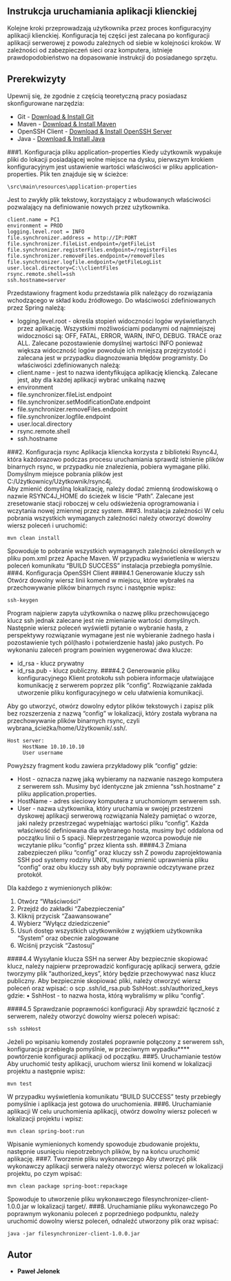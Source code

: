 ##	Instrukcja uruchamiania aplikacji klienckiej
Kolejne kroki przeprowadzają użytkownika przez proces konfiguracyjny aplikacji klienckiej. Konfiguracja tej części
jest zalecana po konfiguracji aplikacji serwerowej z powodu zależnych od siebie w kolejności kroków. 
W zależności od zabezpieczeń sieci oraz komputera, istnieje prawdopodobieństwo na dopasowanie instrukcji do posiadanego 
sprzętu.
## Prerekwizyty
Upewnij się, że zgodnie z częścią teoretyczną pracy posiadasz skonfigurowane narzędzia:
* Git - [Download & Install Git](https://git-scm.com/downloads)
* Maven - [Download & Install Maven](https://maven.apache.org/) 
* OpenSSH Client - [Download & Install OpenSSH Server](https://www.bleepingcomputer.com/news/microsoft/how-to-install-the-built-in-windows-10-openssh-server/)
* Java - [Download & Install Java](https://maven.apache.org/)


###1.	Konfiguracja pliku application-properties
Kiedy użytkownik wypakuje pliki do lokacji posiadającej wolne miejsce na dysku, pierwszym krokiem konfiguracyjnym 
jest ustawienie wartości właściwości w pliku application-properties. Plik ten znajduje się w ścieżce:
```
\src\main\resources\application-properties
```
Jest to zwykły plik tekstowy, korzystający z wbudowanych właściwości pozwalający na definiowanie nowych 
przez użytkownika.
```
client.name = PC1   
environment = PROD   
logging.level.root = INFO   
file.synchronizer.address = http://IP:PORT   
file.synchronizer.fileList.endpoint=/getFileList  
file.synchronizer.registerFiles.endpoint=/registerFiles
file.synchronizer.removeFiles.endpoint=/removeFiles  
file.synchronizer.logfile.endpoint=/getFileLogList  
user.local.directory=C:\\clientFiles  
rsync.remote.shell=ssh  
ssh.hostname=server   
 ```
Przedstawiony fragment kodu przedstawia plik należący do rozwiązania wchodzącego w skład kodu źródłowego.
Do właściwości zdefiniowanych przez Spring należą:
-	logging.level.root - określa stopień widoczności logów wyświetlanych przez aplikację. Wszystkimi możliwościami 
podanymi od najmniejszej widoczności są: OFF, FATAL, ERROR, WARN, INFO, DEBUG. TRACE oraz ALL. Zalecane 
pozostawienie domyślnej wartości INFO ponieważ większa widoczność logów powoduje ich mniejszą przejrzystość i zalecana 
jest w przypadku diagnozowania błędów programisty.
Do właściwości zdefiniowanych należą:
-	client.name - jest to nazwa identyfikująca aplikację kliencką. Zalecane jest, aby dla każdej aplikacji wybrać 
unikalną nazwę
-	environment
-	file.synchronizer.fileList.endpoint
-	file.synchronizer.setModificationDate.endpoint
-	file.synchronizer.removeFiles.endpoint
-	file.synchronizer.logfile.endpoint
-	user.local.directory
-	rsync.remote.shell
-	ssh.hostname
 
###2.	Konfiguracja rsync
Aplikacja kliencka korzysta z biblioteki Rsync4J, która każdorazowo podczas procesu uruchamiania sprawdź istnienie 
plików binarnych rsync, w przypadku nie znalezienia, pobiera wymagane pliki. Domyślnym miejsce pobrania plików 
jest C:/Użytkownicy/Użytkownik/rsync4j.  
Aby zmienić domyślną lokalizację, należy dodać zmienną środowiskową  o nazwie RSYNC4J_HOME do ścieżek w liście “Path”. 
Zalecane  jest zresetowanie stacji roboczej w celu odświeżenia oprogramowania i wczytania nowej zmiennej 
przez system.
###3.	Instalacja zależności
W celu pobrania wszystkich wymaganych zależności należy otworzyć dowolny wiersz poleceń i uruchomić:
 ```
mvn clean install           
 ```                                              
Spowoduje to pobranie wszystkich wymaganych zależności określonych w pliku pom.xml przez Apache Maven. W przypadku 
wyświetlenia w wierszu poleceń komunikatu “BUILD SUCCESS” instalacja przebiegła pomyślnie.
###4.	Konfiguracja OpenSSH Client
####4.1	Generowanie kluczy ssh
Otwórz dowolny wiersz linii komend w miejscu, które wybrałeś na przechowywanie plików binarnych rsync i następnie wpisz:
 ```
ssh-keygen
 ```
Program najpierw zapyta użytkownika o nazwę pliku przechowującego klucz ssh jednak zalecane jest nie zmienianie wartości
 domyślnych. Następnie wiersz poleceń wyświetli pytanie o wybranie hasła, z perspektywy rozwiązanie wymagane jest nie 
 wybieranie żadnego hasła i pozostawienie tych pól(hasło i potwierdzenie hasła) jako pustych. Po wykonaniu zaleceń 
 program powinien wygenerować dwa klucze: 
- id_rsa - klucz prywatny 
- id_rsa.pub - klucz publiczny.
####4.2	Generowanie pliku konfiguracyjnego
Klient protokołu ssh pobiera informacje ułatwiające komunikację z serwerem poprzez plik “config”. Rozwiązanie 
zakłada utworzenie pliku konfiguracyjnego w celu ułatwienia komunikacji.
 
Aby go utworzyć, otwórz dowolny edytor plików tekstowych i zapisz plik bez rozszerzenia z nazwą “config” w lokalizacji,
 który została wybrana na przechowywanie plików binarnych rsync, czyli wybrana_ścieżka/home/Użytkownik/.ssh/.
```
Host server: 
     HostName 10.10.10.10  
     User username
```
Powyższy fragment kodu zawiera przykładowy plik “config” gdzie:
-	Host - oznacza nazwę jaką wybieramy na nazwanie naszego komputera z serwerem ssh. Musimy być identyczne jak 
zmienna “ssh.hostname” z pliku application.properties.
-	HostName - adres sieciowy komputera z uruchomionym serwerem ssh.
-	User - nazwa użytkownika, który uruchamia w swojej przestrzeni dyskowej aplikacji serwerową rozwiązania
Należy pamiętać o wzorze, jaki należy przestrzegać wypełniając wartości pliku “config”. Każda właściwość definiowana 
dla wybranego hosta, musimy być oddalona od początku linii o 5 spacji. Nieprzestrzeganie wzorca powoduje nie wczytanie 
pliku “config” przez klienta ssh.
####4.3	Zmiana zabezpieczeń pliku “config” oraz kluczy ssh
Z powodu zaprojektowania SSH pod systemy rodziny UNIX, musimy zmienić uprawnienia pliku “config” oraz obu kluczy ssh 
aby były poprawnie odczytywane przez protokół.

Dla każdego z wymienionych plików:
1.	Otwórz “Właściwości”
2.	Przejdź do zakładki “Zabezpieczenia”
3.	Kliknij przycisk “Zaawansowane”
4.	Wybierz “Wyłącz dziedziczenie”
5.	Usuń dostęp wszystkich użytkowników z wyjątkiem użytkownika “System” oraz obecnie zalogowane
6.	Wciśnij przycisk “Zastosuj”
 
####4.4 Wysyłanie klucza SSH na serwer
Aby bezpiecznie skopiować klucz, należy najpierw przeprowadzić konfigurację aplikacji serwera, gdzie tworzymy plik 
“authorized_keys”, który będzie przechowywać nasz klucz publiczny.
Aby bezpiecznie skopiować pliki, należy otworzyć wiersz poleceń oraz wpisać:
o	scp .ssh/id_rsa.pub SshHost:.ssh/authorized_keys
gdzie:
•	SshHost - to nazwa hosta, którą wybraliśmy w pliku “config”.
 
####4.5 Sprawdzanie poprawności konfiguracji
Aby sprawdzić łączność z serwerem, należy otworzyć dowolny wiersz poleceń wpisać:
```
ssh sshHost
```
Jeżeli po wpisaniu komendy zostałeś poprawnie połączony z serwerem ssh, konfiguracja przebiegła pomyślnie, w przeciwnym 
wypadku**** powtórzenie konfiguracji aplikacji od początku.
###5.	Uruchamianie testów
Aby uruchomić testy aplikacji, uruchom wiersz linii komend w lokalizacji projektu a następnie wpisz:
```
mvn test  
```
W przypadku wyświetlenia komunikatu “BUILD SUCCESS” testy przebiegły pomyślnie i  aplikacja jest gotowa do uruchomienia.
###6.	Uruchamianie aplikacji
W celu uruchomienia aplikacji, otwórz dowolny wiersz poleceń w lokalizacji projektu i wpisz:
```
mvn clean spring-boot:run  
```
Wpisanie wymienionych komendy spowoduje zbudowanie projektu, następnie usunięciu niepotrzebnych plików, by na końcu uruchomić aplikację.
###7.	Tworzenie pliku wykonawczego
Aby utworzyć plik wykonawczy aplikacji serwera należy otworzyć wiersz poleceń w lokalizacji projektu, po czym wpisać:
```
mvn clean package spring-boot:repackage 
```
Spowoduje to utworzenie pliku wykonawczego filesynchronizer-client-1.0.0.jar w lokalizacji target/.
###8.	Uruchamianie pliku wykonawczego
Po poprawnym wykonaniu poleceń z poprzedniego podpunktu, należy uruchomić dowolny wiersz poleceń, odnaleźć utworzony 
plik oraz wpisać:
```
java -jar filesynchronizer-client-1.0.0.jar
```
## Autor
* **Paweł Jelonek** 

